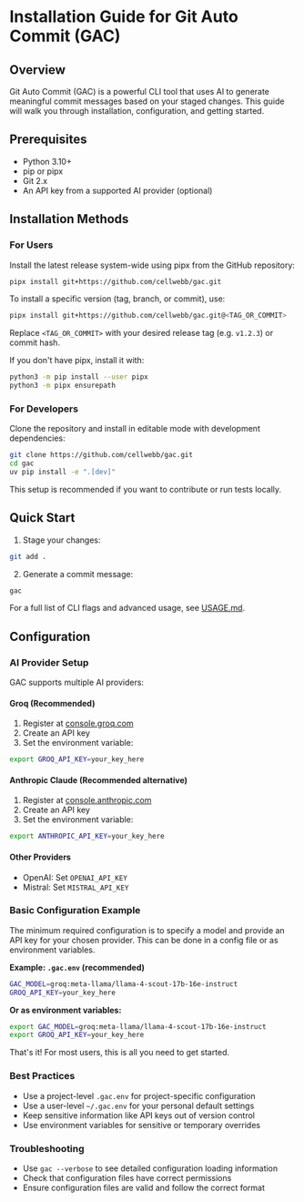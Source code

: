 # Installation Guide for Git Auto Commit (GAC)

## Overview

Git Auto Commit (GAC) is a powerful CLI tool that uses AI to generate meaningful commit messages based on your staged
changes. This guide will walk you through installation, configuration, and getting started.

## Prerequisites

- Python 3.10+
- pip or pipx
- Git 2.x
- An API key from a supported AI provider (optional)

## Installation Methods

### For Users

Install the latest release system-wide using pipx from the GitHub repository:

```sh
pipx install git+https://github.com/cellwebb/gac.git
```

To install a specific version (tag, branch, or commit), use:

```sh
pipx install git+https://github.com/cellwebb/gac.git@<TAG_OR_COMMIT>
```

Replace `<TAG_OR_COMMIT>` with your desired release tag (e.g. `v1.2.3`) or commit hash.

If you don't have pipx, install it with:

```sh
python3 -m pip install --user pipx
python3 -m pipx ensurepath
```

### For Developers

Clone the repository and install in editable mode with development dependencies:

```sh
git clone https://github.com/cellwebb/gac.git
cd gac
uv pip install -e ".[dev]"
```

This setup is recommended if you want to contribute or run tests locally.

## Quick Start

1. Stage your changes:

```sh
git add .
```

2. Generate a commit message:

```sh
gac
```

For a full list of CLI flags and advanced usage, see [USAGE.md](USAGE.md).

## Configuration

### AI Provider Setup

GAC supports multiple AI providers:

#### Groq (Recommended)

1. Register at [console.groq.com](https://console.groq.com/)
2. Create an API key
3. Set the environment variable:

```bash
export GROQ_API_KEY=your_key_here
```

#### Anthropic Claude (Recommended alternative)

1. Register at [console.anthropic.com](https://console.anthropic.com/)
2. Create an API key
3. Set the environment variable:

```bash
export ANTHROPIC_API_KEY=your_key_here
```

#### Other Providers

- OpenAI: Set `OPENAI_API_KEY`
- Mistral: Set `MISTRAL_API_KEY`

### Basic Configuration Example

The minimum required configuration is to specify a model and provide an API key for your chosen provider. This can be
done in a config file or as environment variables.

**Example: `.gac.env` (recommended)**

```sh
GAC_MODEL=groq:meta-llama/llama-4-scout-17b-16e-instruct
GROQ_API_KEY=your_key_here
```

**Or as environment variables:**

```sh
export GAC_MODEL=groq:meta-llama/llama-4-scout-17b-16e-instruct
export GROQ_API_KEY=your_key_here
```

That's it! For most users, this is all you need to get started.

### Best Practices

- Use a project-level `.gac.env` for project-specific configuration
- Use a user-level `~/.gac.env` for your personal default settings
- Keep sensitive information like API keys out of version control
- Use environment variables for sensitive or temporary overrides

### Troubleshooting

- Use `gac --verbose` to see detailed configuration loading information
- Check that configuration files have correct permissions
- Ensure configuration files are valid and follow the correct format
